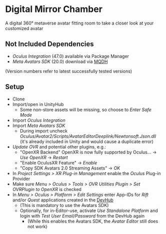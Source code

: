 # Digital Mirror Chamber
A digital 360° metaverse avatar fitting room to take a closer look at your customized avatar

## Not Included Dependencies
- *Oculus Integration* (47.0) available via Package Manager
- *Meta Avatars SDK* (20.0) download via [MQDH](https://developer.oculus.com/meta-quest-developer-hub/)

(Version numbers refer to latest successfully tested versions)

## Setup
- Clone
- Import/open in UnityHub
  - Some non-store assets will be missing, so choose to *Enter Safe Mode*
- Import *Oculus Integration*
- Import *Meta Avatars SDK*
  - During import uncheck *Oculus/Avatar2/Scripts/AvatarEditorDeeplink/Newtonsoft.Json.dll* (it's already included in Unity and would cause a duplicate error)
- *Update OVR* and potential other plugins, e.g.:
  - "OpenXR Backend" OpenXR is now fully supported by Oculus... &rightarrow; *Use OpenXR* &rightarrow; *Restart*
  - "Enable OculusXR Feature" &rightarrow; *Enable*
  - "Copy SDK Avatars 2.0 Streaming Assets" &rightarrow; *OK*
- In *Project Settings > XR Plug-in Management* enable the *Oculus* Plug-in Provider
- Make sure *Menu > Oculus > Tools > OVR Utilities Plugin > Set OVRPlugin to OpenXR* is checked
- In *Menu > Oculus > Platform > Edit Settings* enter App-IDs for *Rift* and/or *Quest* applications created in the [DevHub](https://developer.oculus.com/manage)
  - (This is mandatory to use the Avatars SDK)
  - Optionally, for in-Editor-use, activate *Use Standalone Platform* and login with *Test User Email/Password* from the DevHub again
    - (While this enables the Avatars SDK, the *Avatar Editor* still does not work)
